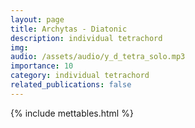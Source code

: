 ```yaml
---
layout: page
title: Archytas - Diatonic
description: individual tetrachord
img: 
audio: /assets/audio/y_d_tetra_solo.mp3
importance: 10
category: individual tetrachord
related_publications: false
--- 
```


{% include mettables.html %}